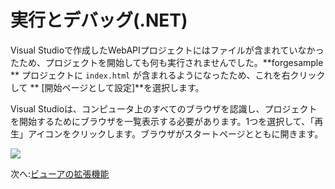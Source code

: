 # 実行とデバッグ(.NET)

Visual Studioで作成したWebAPIプロジェクトにはファイルが含まれていなかったため、プロジェクトを開始しても何も実行されませんでした。**forgesample ** プロジェクトに `index.html` が含まれるようになったため、これを右クリックして ** [開始ページとして設定]**を選択します。

Visual Studioは、コンピュータ上のすべてのブラウザを認識し、プロジェクトを開始するためにブラウザを一覧表示する必要があります。1つを選択して、「再生」アイコンをクリックします。ブラウザがスタートページとともに開きます。

![](_media/net/start_debug.png) 

次へ:[ビューアの拡張機能](/ja_jp/tutorials/extensions)